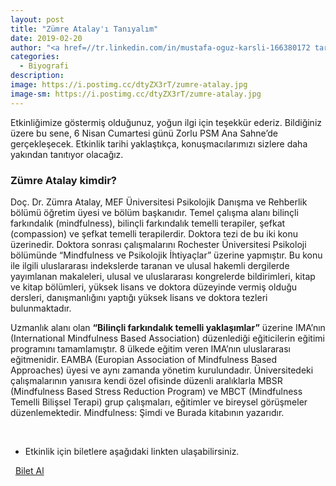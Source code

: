 ```yaml
---
layout: post
title: "Zümre Atalay'ı Tanıyalım"
date: 2019-02-20
author: "<a href=//tr.linkedin.com/in/mustafa-oguz-karsli-166380172 target=_blank>Mustafa Oğuz Karslı</a>"
categories:
  - Biyografi
description:
image: https://i.postimg.cc/dtyZX3rT/zumre-atalay.jpg
image-sm: https://i.postimg.cc/dtyZX3rT/zumre-atalay.jpg
---
```


Etkinliğimize göstermiş olduğunuz, yoğun ilgi için teşekkür ederiz. Bildiğiniz üzere bu sene, 6 Nisan
Cumartesi günü Zorlu PSM Ana Sahne’de gerçekleşecek. Etkinlik tarihi yaklaştıkça, konuşmacılarımızı
sizlere daha yakından tanıtıyor olacağız.

### Zümre Atalay kimdir?

Doç. Dr. Zümra Atalay, MEF Üniversitesi Psikolojik Danışma ve Rehberlik bölümü öğretim üyesi ve
bölüm başkanıdır. Temel çalışma alanı bilinçli farkındalık (mindfulness), bilinçli farkındalık temelli
terapiler, şefkat (compassion) ve şefkat temelli terapilerdir. Doktora tezi de bu iki konu üzerinedir.
Doktora sonrası çalışmalarını Rochester Üniversitesi Psikoloji bölümünde “Mindfulness ve Psikolojik
İhtiyaçlar” üzerine yapmıştır. Bu konu ile ilgili uluslararası indekslerde taranan ve ulusal hakemli
dergilerde yayımlanan makaleleri, ulusal ve uluslararası kongrelerde bildirimleri, kitap ve kitap
bölümleri, yüksek lisans ve doktora düzeyinde vermiş olduğu dersleri, danışmanlığını yaptığı yüksek
lisans ve doktora tezleri bulunmaktadır.

Uzmanlık alanı olan **“Bilinçli farkındalık temelli yaklaşımlar”** üzerine IMA’nın (International
Mindfulness Based Association) düzenlediği eğiticilerin eğitimi programını tamamlamıştır. 8 ülkede
eğitim veren IMA’nın uluslararası eğitmenidir. EAMBA (Europian Association of Mindfulness Based
Approaches) üyesi ve aynı zamanda yönetim kurulundadır. Üniversitedeki çalışmalarının yanısıra
kendi özel ofisinde düzenli aralıklarla MBSR (Mindfulness Based Stress Reduction Program)
ve MBCT (Mindfulness Temelli Bilişsel Terapi)  grup çalışmaları, eğitimler ve bireysel görüşmeler
düzenlemektedir. Mindfulness: Şimdi ve Burada kitabının yazarıdır. 

&nbsp;&nbsp;&nbsp;

- Etkinlik için biletlere aşağıdaki linkten ulaşabilirsiniz.

<i class="fa fa-lg fa-ticket" aria-hidden="true"></i>&nbsp; <a href="https://www.biletino.com/event/eventdetail/6381?t=banner" target="_blank"> Bilet Al</a>
